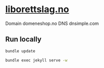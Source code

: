 # [liborettslag.no](http://liborettslag.no)

Domain domeneshop.no
DNS dnsimple.com

## Run locally
```bash
bundle update

bundle exec jekyll serve -w
```
